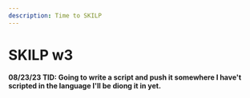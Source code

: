```yaml
---
description: Time to SKILP
---
```


# SKILP w3



**08/23/23 TID: Going to write a script and push it somewhere I have't scripted in the language I'll be diong it in yet.**
